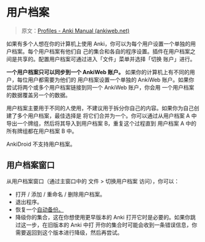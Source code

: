 # 用户档案

> 原文：[Profiles - Anki Manual (ankiweb.net)](https://docs.ankiweb.net/profiles.html)

如果有多个人想在你的计算机上使用 Anki，你可以为每个用户设置一个单独的用户档案。每个用户档案有他们自
己的集合和各自的程序设置。插件在用户档案之间是共享的。配置用户档案可通过进入「文件」菜单并选择「切换
账户」进行。

**一个用户档案只可以同步到一个 AnkiWeb 账户。** 如果你的计算机上有不同的用户，每位用户都需要为他们的
用户档案设置一个单独的 AnkiWeb 账户。如果你尝试将两个或多个用户档案链接到同一个 AnkiWeb 账户，你会用
一个用户档案的数据覆盖另一个的数据。

用户档案主要用于不同的人使用，不建议用于拆分你自己的内容。如果你为自己创建了多个用户档案，最佳选择是
将它们合并为一个。你可以通过从用户档案 A 中导出一个牌组，然后将其导入到用户档案 B，重复这个过程直到
用户档案 A 中的所有牌组都在用户档案 B 中。

AnkiDroid 不支持用户档案。

## 用户档案窗口

从用户档案窗口（通过主窗口中的 文件 > 切换用户档案 访问），你可以：

- 打开 / 添加 / 重命名 / 删除用户档案。
- 退出程序。
- 恢复一个[自动备份。](./backups.md)
- 降级你的集合，这在你想使用更早版本的 Anki 打开它时是必要的。如果你跳过这一步，在旧版本的 Anki 中打
  开你的集合时可能会收到一条错误信息，你需要返回到这个版本进行降级，然后再尝试。
